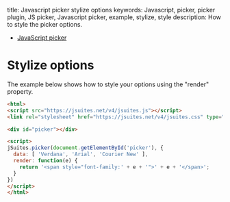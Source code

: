 title: Javascript picker stylize options
keywords: Javascript, picker, picker plugin, JS picker, Javascript picker, example, stylize, style
description: How to style the picker options.

* [JavaScript picker](/docs/v4/picker)

Stylize options
===============

The example below shows how to style your options using the "render" property.

```html
<html>
<script src="https://jsuites.net/v4/jsuites.js"></script>
<link rel="stylesheet" href="https://jsuites.net/v4/jsuites.css" type="text/css" />

<div id="picker"></div>

<script>
jSuites.picker(document.getElementById('picker'), {
  data: [ 'Verdana', 'Arial', 'Courier New' ],
  render: function(e) {
    return '<span style="font-family:' + e + '">' + e + '</span>';
  }
})
</script>
</html>
```
